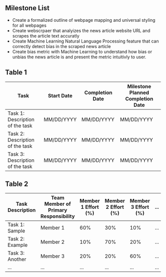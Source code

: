## Milestone List

- Create a formalized outline of webpage mapping and universal styling for all webpages
- Create webscrpaer that analyizes the news article website URL and scrapes the article text accuratly
- Create Machine Learning Natural Language Processing feature that can correctly detect bias in the scraped news article
- Create bias metric with Machine Learning to understand how bias or unbias the news article is and present the metric intuitivly to user.

## Table 1

| Task | Start Date | Completion Date | Milestone Planned Completion Date |
|------|------------|-----------------|----------------------------------|
| Task 1: Description of the task | MM/DD/YYYY | MM/DD/YYYY | MM/DD/YYYY |
| Task 2: Description of the task | MM/DD/YYYY | MM/DD/YYYY | MM/DD/YYYY |
| Task 3: Description of the task | MM/DD/YYYY | MM/DD/YYYY | MM/DD/YYYY |


## Table 2

| Task Description | Team Member of Primary Responsibility | Member 1 Effort (%) | Member 2 Effort (%) | Member 3 Effort (%) | ... |
|------------------|---------------------------------------|---------------------|---------------------|---------------------|-----|
| Task 1: Sample   | Member 1                              | 60%                 | 30%                 | 10%                 | ... |
| Task 2: Example  | Member 2                              | 10%                 | 70%                 | 20%                 | ... |
| Task 3: Another  | Member 3                              | 20%                 | 20%                 | 60%                 | ... |
| ...              | ...                                   | ...                 | ...                 | ...                 | ... |
